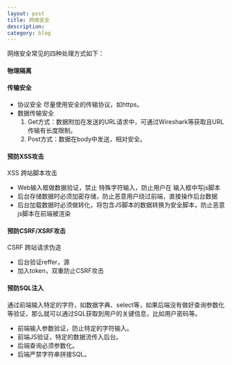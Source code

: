 ```yaml
---
layout: post
title: 网络安全
description: 
category: blog
---
```


网络安全常见的四种处理方式如下：

#### 物理隔离

#### 传输安全

- 协议安全
尽量使用安全的传输协议，如https。  
- 数据传输安全
    1. Get方式：数据附加在发送的URL请求中，可通过Wireshark等获取且URL传输有长度限制。
    1. Post方式：数据在body中发送，相对安全。

#### 预防XSS攻击
XSS 跨站脚本攻击
- Web输入框做数据验证，禁止 特殊字符输入，防止用户在 输入框中写js脚本
- 后台存储数据时必须加密存储，防止恶意用户绕过前端，直接操作后台数据
- 后台加载数据时必须做转化，将包含JS脚本的数据转换为安全脚本，防止恶意js脚本在前端被渲染

#### 预防CSRF/XSRF攻击
CSRF 跨站请求伪造
- 后台验证reffer，源
- 加入token，双重防止CSRF攻击

#### 预防SQL注入
通过前端输入特定的字符，如数据字典、select等，如果后端没有做好查询参数化等验证，那么就可以通过SQL获取到用户的关键信息，比如用户密码等。
- 前端输入参数验证，防止特定的字符输入。
- 前端JS验证，特定的数据流传入后台。
- 后端查询必须参数化。
- 后端严禁字符串拼接SQL。

